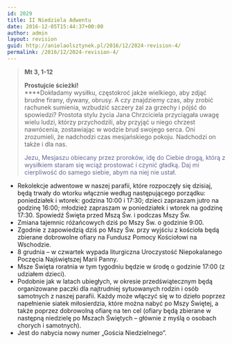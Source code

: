 ```yaml
---
id: 2029
title: II Niedziela Adwentu
date: 2016-12-05T15:44:37+00:00
author: admin
layout: revision
guid: http://anielaolsztynek.pl/2016/12/2024-revision-4/
permalink: /2016/12/2024-revision-4/
---
```

> **Mt 3, 1-12**
> 
> **Prostujcie ścieżki!**  
> ****Dokładamy wysiłku, częstokroć jakże wielkiego, aby zdjąć brudne firany, dywany, obrusy. A czy znajdziemy czas, aby zrobić rachunek sumienia, wzbudzić szczery żal za grzechy i pójść do spowiedzi? Prostota stylu życia Jana Chrzciciela przyciągała uwagę wielu ludzi, którzy przychodzili, aby przyjąć u niego chrzest nawrócenia, zostawiając w wodzie brud swojego serca. Oni zrozumieli, że nadchodzi czas mesjańskiego pokoju. Nadchodzi on także i dla nas.
> 
> <span style="color: #666699;">Jezu, Mesjaszu obiecany przez proroków, idę do Ciebie drogą, którą z wysiłkiem staram się wciąż prostować i czynić gładką. Daj mi cierpliwość do samego siebie, abym na niej nie ustał.</span>

  * Rekolekcje adwentowe w naszej parafii, które rozpoczęły się dzisiaj, będą trwały do wtorku włącznie według następującego porządku: poniedziałek i wtorek: godzina 10:00 i 17:30; dzieci zapraszam jutro na godzinę 16:00; młodzież zapraszam w poniedziałek i wtorek na godzinę 17:30. Spowiedź Święta przed Mszą Św. i podczas Mszy Św.
  * Zmiana tajemnic różańcowych dziś po Mszy Św. o godzinie 9:00.
  * Zgodnie z zapowiedzią dziś po Mszy Św. przy wyjściu z kościoła będą zbierane dobrowolne ofiary na Fundusz Pomocy Kościołowi na Wschodzie.
  * 8 grudnia &#8211; w czwartek wypada liturgiczna Uroczystość Niepokalanego Poczęcia Najświętszej Marii Panny.
  * Msze Święta roratnia w tym tygodniu będzie w środę o godzinie 17:00 (z udziałem dzieci).
  * Podobnie jak w latach ubiegłych, w okresie przedświątecznym będą organizowane paczki dla najtrudniej sytuowanych rodzin i osób samotnych z naszej parafii. Każdy może włączyć się w to dzieło poprzez napełnienie siatek miłosierdzia, które można nabyć po Mszy Świętej, a także poprzez dobrowolną ofiarę na ten cel (ofiary będą zbierane w następną niedzielę po Mszach Świętych – głównie z myślą o osobach chorych i samotnych).
  * Jest do nabycia nowy numer „Gościa Niedzielnego”.